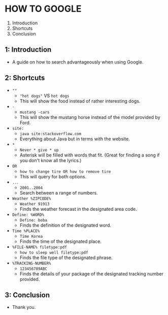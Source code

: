 # HOW TO GOOGLE

1. Introduction
2. Shortcuts
5. Conclusion

## 1: Introduction

- A guide on how to search advantageously when using Google.

## 2: Shortcuts

- `""`
  - `"hot dogs"` VS `hot dogs`
  - This will show the food instead of rather interesting dogs.
- `-`
  - `mustang -cars`
  - This will show the mustang horse instead of the model provided by Ford.
- `site:`
  - `java site:stackoverflow.com`
  - Everything about Java but in terms with the website.
- `*`
  - `Never * give * up`
  - Asterisk will be filled with words that fit. (Great for finding a song if you don't know all the lyrics.)
- `OR`
  - `how to change tire OR how to remove tire`
  - This will query for both options.
- `..`.
  - `2001..2004`
  - Search between a range of numbers.
- `Weather %ZIPCODE%`
  - `Weather 91913`
  - Finds the weather forecast in the designated area code.
- `Define: %WORD%`
  - `Define: boba`
  - Finds the definition of the designated word.
- `Time %PLACE%`
  - `Time Korea`
  - Finds the time of the designated place.
- `%FILE-NAME% filetype:pdf`
  - `how to sleep well filetype:pdf`
  - Finds the file type of the designated phrase.
- `%TRACKING-NUMBER%`
  - `123456789ABC`
  - Finds the details of your package of the designated tracking number provided.

## 3: Conclusion

- Thank you.